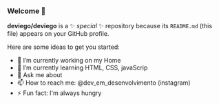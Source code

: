 ### Welcome 👋


**deviego/deviego** is a ✨ _special_ ✨ repository because its `README.md` (this file) appears on your GitHub profile.

Here are some ideas to get you started:

- 🔭 I’m currently working on my Home 
- 🌱 I’m currently learning HTML, CSS, javaScrip
- 💬 Ask me about 
- 📫 How to reach me: @dev_em_desenvolvimento (instagram)
- ⚡ Fun fact: I'm always hungry

